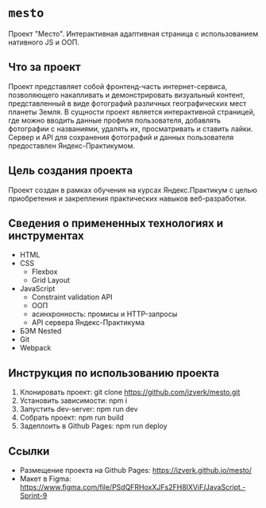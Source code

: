 # `mesto`

Проект "Место". Интерактивная адаптивная страница с использованием нативного JS
и ООП.

## Что за проект

Проект представляет собой фронтенд-часть интернет-сервиса, позволяющего
накапливать и демонстрировать визуальный контент, представленный в виде
фотографий различных географических мест планеты Земля. В сущности проект
является интерактивной страницей, где можно вводить данные профиля пользователя,
добавлять фотографии с названиями, удалять их, просматривать и ставить лайки.
Сервер и API для сохранения фотографий и данных пользователя предоставлен
Яндекс-Практикумом.

## Цель создания проекта

Проект создан в рамках обучения на курсах Яндекс.Практикум с целью приобретения
и закрепления практических навыков веб-разработки.

## Сведения о примененных технологиях и инструментах

- HTML
- CSS
  - Flexbox
  - Grid Layout
- JavaScript
  - Constraint validation API
  - ООП
  - асинхронность: промисы и HTTP-запросы
  - API сервера Яндекс-Практикума
- БЭМ Nested
- Git
- Webpack

## Инструкция по использованию проекта

1. Клонировать проект: git clone https://github.com/izverk/mesto.git
2. Установить зависимости: npm i
3. Запустить dev-server: npm run dev
4. Собрать проект: npm run build
5. Задеплоить в Github Pages: npm run deploy

## Ссылки

- Размещение проекта на Github Pages: https://izverk.github.io/mesto/
- Макет в Figma:
  https://www.figma.com/file/PSdQFRHoxXJFs2FH8IXViF/JavaScript.-Sprint-9
